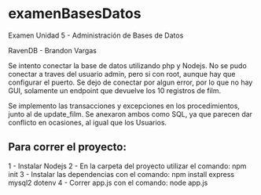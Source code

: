 # examenBasesDatos
Examen Unidad 5 - Administración de Bases de Datos

RavenDB - Brandon Vargas

Se intento conectar la base de datos utilizando php y Nodejs. No se pudo conectar a traves del usuario admin,
pero si con root, aunque hay que configurar el puerto. Se dejo de conectar por algun error, por lo que no hay GUI, solamente 
un endpoint que devuelve los 10 registros de film.

Se implemento las transacciones y excepciones en los procedimientos, junto al de update_film. Se anexaron ambos
como SQL, ya que parecen dar conflicto en ocasiones, al igual que los Usuarios.

## Para correr el proyecto:

1 - Instalar Nodejs
2 - En la carpeta del proyecto utilizar el comando: npm init
3 - Instalar las dependencias con el comando: npm install express mysql2 dotenv
4 - Correr app.js con el comando: node app.js
